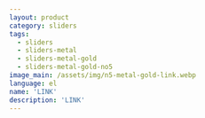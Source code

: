 ```yaml
---
layout: product
category: sliders
tags:
  - sliders
  - sliders-metal
  - sliders-metal-gold
  - sliders-metal-gold-no5
image_main: /assets/img/n5-metal-gold-link.webp
language: el
name: 'LINK'
description: 'LINK'
---
```

